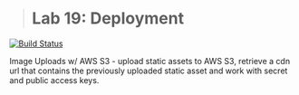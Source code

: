 ># Lab 19: Deployment

[![Build Status](https://travis-ci.org/driftAbout/19-deployment.svg?branch=master)](https://travis-ci.org/driftAbout/19-deployment)

Image Uploads w/ AWS S3 - upload static assets to AWS S3, retrieve a cdn url that contains the previously uploaded static asset and work with secret and public access keys.